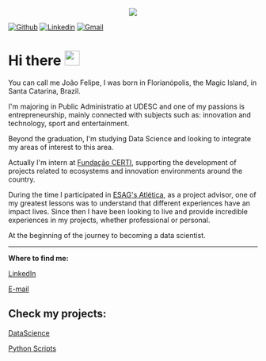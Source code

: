<p align="center">
  <img src="DataScience.png" >
</p>

[![Github](https://img.shields.io/badge/-Github-000?style=flat&logo=Github&logoColor=white)](https://github.com/jofdorneles)
[![Linkedin](https://img.shields.io/badge/-LinkedIn-blue?style=flat&logo=Linkedin&logoColor=white)](https://www.linkedin.com/in/joaofelipedorneles/)
[![Gmail](https://img.shields.io/badge/-Gmail-c14438?style=flat&logo=Gmail&logoColor=white)](mailto:jofdorneles@gmail.com)

# Hi there <img src="https://raw.githubusercontent.com/iampavangandhi/iampavangandhi/master/gifs/Hi.gif" width="30px"></h2> 

You can call me João Felipe, I was born in Florianópolis, the Magic Island, in Santa Catarina, Brazil.

I'm majoring in Public Administratio at UDESC and one of my passions is entrepreneurship, mainly connected with subjects such as: innovation and technology, sport and entertainment.

Beyond the graduation, I'm studying Data Science and looking to integrate my areas of interest to this area.

Actually I'm intern at [Fundação CERTI](https://www.certi.org.br/), supporting the development of projects related to ecosystems and innovation environments around the country. 

During the time I participated in [ESAG's Atlética](https://www.linkedin.com/company/atleticaesag/), as a project advisor, one of my greatest lessons was to understand that different experiences have an impact lives. Since then I have been looking to live and provide incredible experiences in my projects, whether professional or personal.

At the beginning of the journey to becoming a data scientist.


---
**Where to find me:**

[LinkedIn](https://www.linkedin.com/in/joaofelipedorneles/)

[E-mail](mailto:jofdorneles@gmail.com)

## Check my projects:

[DataScience](https://github.com/jofdorneles/data_science/blob/main/README.md)

[Python Scripts](https://github.com/jofdorneles/estudos_python)
<!--
**jofdorneles/jofdorneles** is a ✨ _special_ ✨ repository because its `README.md` (this file) appears on your GitHub profile.

Here are some ideas to get you started:

- 🔭 I’m currently working on ...
- 🌱 I’m currently learning ...
- 👯 I’m looking to collaborate on ...
- 🤔 I’m looking for help with ...
- 💬 Ask me about ...
- 📫 How to reach me: ...
- 😄 Pronouns: ...
- ⚡ Fun fact: ...
-->
